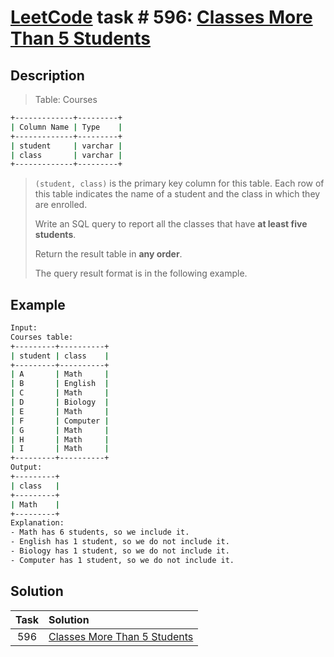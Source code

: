 # [LeetCode][leetcode] task # 596: [Classes More Than 5 Students][task]

Description
-----------

> Table: Courses
```sh
+-------------+---------+
| Column Name | Type    |
+-------------+---------+
| student     | varchar |
| class       | varchar |
+-------------+---------+
```
> `(student, class)` is the primary key column for this table.
> Each row of this table indicates the name of a student and the class in which they are enrolled.
>
> Write an SQL query to report all the classes that have **at least five students**.
> 
> Return the result table in **any order**.
> 
> The query result format is in the following example.

Example
-------

```sh
Input: 
Courses table:
+---------+----------+
| student | class    |
+---------+----------+
| A       | Math     |
| B       | English  |
| C       | Math     |
| D       | Biology  |
| E       | Math     |
| F       | Computer |
| G       | Math     |
| H       | Math     |
| I       | Math     |
+---------+----------+
Output: 
+---------+
| class   |
+---------+
| Math    |
+---------+
Explanation: 
- Math has 6 students, so we include it.
- English has 1 student, so we do not include it.
- Biology has 1 student, so we do not include it.
- Computer has 1 student, so we do not include it.
```

Solution
--------

| Task | Solution                                 |
|:----:|:-----------------------------------------|
| 596  | [Classes More Than 5 Students][solution] |


[leetcode]: <http://leetcode.com/>
[task]: <https://leetcode.com/problems/classes-more-than-5-students/>
[solution]: <https://github.com/wellaxis/praxis-leetcode/blob/main/src/main/java/com/witalis/praxis/leetcode/task/h6/p596/option/Practice.java>
